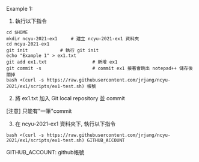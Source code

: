 Example 1:

1. 執行以下指令

```
cd $HOME
mkdir ncyu-2021-ex1		# 建立 ncyu-2021-ex1 資料夾
cd ncyu-2021-ex1
git init			# 執行 git init
echo "Example 1" > ex1.txt
git add ex1.txt                 # 新增 ex1
git commit -s                   # commit ex1 接著會跳出 notepad++ 儲存後關掉
bash <(curl -s https://raw.githubusercontent.com/jrjang/ncyu-2021/ex1/scripts/ex1-test.sh) 帳號
```

2. 將 ex1.txt 加入 Git local repository 並 commit

[注意] 只能有"一筆"commit

3. 在 ncyu-2021-ex1 資料夾下, 執行以下指令

```
bash <(curl -s https://raw.githubusercontent.com/jrjang/ncyu-2021/ex1/scripts/ex1-test.sh) GITHUB_ACCOUNT
```

GITHUB_ACCOUNT: github帳號
